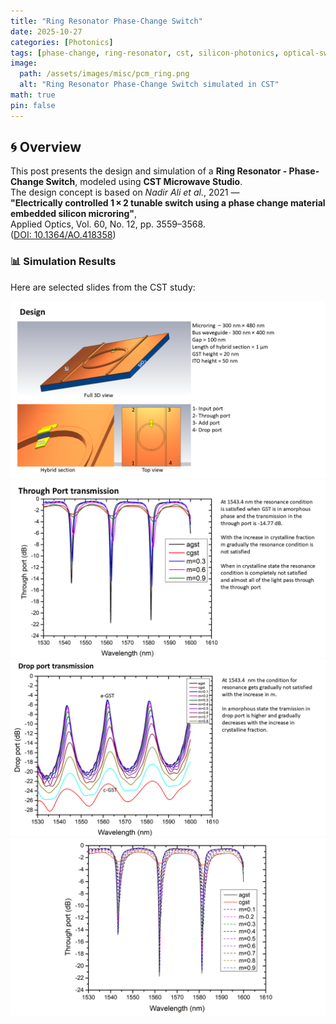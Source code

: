 ```yaml
---
title: "Ring Resonator Phase-Change Switch"
date: 2025-10-27
categories: [Photonics]
tags: [phase-change, ring-resonator, cst, silicon-photonics, optical-switch, pcm, silicon-photonics]
image:
  path: /assets/images/misc/pcm_ring.png
  alt: "Ring Resonator Phase-Change Switch simulated in CST"
math: true
pin: false
---
```


## 🌀 Overview

This post presents the design and simulation of a **Ring Resonator - Phase-Change Switch**, modeled using **CST Microwave Studio**.  
The design concept is based on *Nadir Ali et al.*, 2021 —  
**"Electrically controlled 1 × 2 tunable switch using a phase change material embedded silicon microring"**,  
Applied Optics, Vol. 60, No. 12, pp. 3559–3568.  
([DOI: 10.1364/AO.418358](https://doi.org/10.1364/AO.418358))

### 📊 Simulation Results

Here are selected slides from the CST study:

![slide 1](/assets/images/presentations/pcm_micro_ring/Slide1.PNG)
![slide 2](/assets/images/presentations/pcm_micro_ring/Slide2.PNG)
![slide 3](/assets/images/presentations/pcm_micro_ring/Slide3.PNG)
![slide 4](/assets/images/presentations/pcm_micro_ring/Slide4.PNG)
